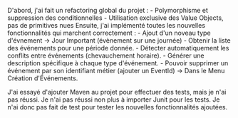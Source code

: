 D'abord, j'ai fait un refactoring global du projet :
    - Polymorphisme et suppression des conditionnelles
    - Utilisation exclusive des Value Objects, pas de primitives nues
Ensuite, j'ai implémenté toutes les nouvelles fonctionnalités qui marchent correctement :
    - Ajout d'un noveau type d'évnement -> Jour Important (évènement sur une journée)
    - Obtenir la liste des événements pour une période donnée.
    - Détecter automatiquement les conflits entre événements (chevauchement horaire). 
    - Générer une description spécifique à chaque type d'événement.
    - Pouvoir supprimer un événement par son identifiant métier (ajouter un EventId) -> Dans le Menu Création d'Événements.

J'ai essayé d'ajouter Maven au projet pour effectuer des tests, mais je n'ai pas réussi. 
Je n'ai pas réussi non plus à importer Junit pour les tests.
Je n'ai donc pas fait de test pour tester les nouvelles fonctionnalités ajoutées.
